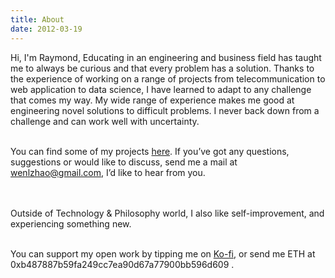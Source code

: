 ```yaml
---
title: About
date: 2012-03-19
---
```


Hi, I'm Raymond, Educating in an engineering and business field has taught me to always be curious and that every problem has a solution. Thanks to the experience of working on a range of projects from telecommunication to web application to data science, I have learned to adapt to any challenge that comes my way. My wide range of experience makes me good at engineering novel solutions to difficult problems. I never back down from a challenge and can work well with uncertainty.  
<br>     


You can find some of my projects [here](https://github.com/muyun). If you’ve got any questions, suggestions or would like to discuss, send me a mail at wenlzhao@gmail.com,
I’d like to hear from you.   
<br> <br> 

Outside of Technology & Philosophy world, I also like self-improvement, and experiencing something new. 
<br> <br> 

You can support my open work by tipping me on [Ko-fi](https://ko-fi.com/muyun), or send me ETH at 0xb487887b59fa249cc7ea90d67a77900bb596d609 .  
